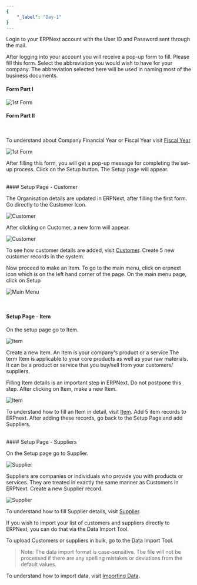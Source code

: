 ```yaml
---
{
	"_label": "Day-1"
}
---
```

Login to your ERPNext account with the User ID and Password sent through the mail.

After logging into your account you will receive a pop-up form to fill. Please fill this form. Select the abbreviation you would wish to have for your company. The abbreviation selected here will be used in naming most of the business documents.

#### Form Part I

![1st Form](img/firstdaysetup_1.png)
<br>
#### Form Part II
<br>

To understand about Company Financial Year or Fiscal Year visit [Fiscal Year](docs.user.knowledge.fiscal_year.html)


![1st Form](img/firstdaysetup_2.png)

After filling this form, you will get a pop-up message for completing the  set-up process. Click on the Setup button. The Setup page will appear.

<br>
#### Setup Page - Customer

The Organisation details are updated in ERPNext, after filling the first form. Go directly to the Customer Icon.

![Customer](img/firstdaysetup_customer.png)
<br>


After clicking on Customer, a new form will appear. 
<br>

![Customer](img/firstdaysetup_customer_1.png)

To see how customer details are added, visit [Customer](docs.user.selling.customer.html). Create 5 new customer records in the system. 

Now proceed to make an Item. To go to the main menu, click on erpnext icon which is on the left hand corner of the page. On the main menu page, click on Setup

![Main Menu](img/firstdaysetup_main_menu.png)

<br>

#### Setup Page - Item

On the setup page go to Item.


![Item](img/firstdaysetup_item.png)


Create a new Item. An Item is your company's product or a service.The term Item is applicable to your core products as well as your raw materials. It can be a product or service that you buy/sell from your customers/ suppliers.

Filling Item details is an important step in ERPNext. Do not postpone this step. After clicking on Item, make a new Item.

![Item](img/firstdaysetup_item_1.png)

To understand how to fill an Item in detail, visit [Item](docs.user.stock.item.html). Add 5 item records to ERPnext. After adding these records, go back to the Setup Page and add Suppliers.

<br>
#### Setup Page - Suppliers
<br>

On the Setup page go to Supplier.

![Supplier](img/firstdaysetup_supplier.png)
<br>

Suppliers are companies or individuals who provide you with products or services. They are treated in exactly the same manner as Customers in ERPNext. Create a new Supplier record.

![Supplier](img/firstdaysetup_supplier_1.png)


To understand how to fill Supplier details, visit [Supplier](docs.user.buying.supplier.html). 

If you wish to import your list of customers and suppliers directly to ERPNext, you can do that via the Data Import Tool.

To upload Customers or suppliers in bulk, go to the Data Import Tool.

> Note: The data import format is case-sensitive. The file will not be processed if there are any spelling mistakes or deviations from the default values.

To understand how to import data, visit [Importing Data](docs.user.setup.data_import.html).

